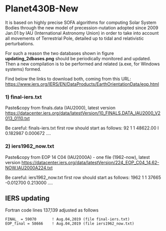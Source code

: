 # Planet430B-New
It is based on highly precise SOFA algorithms for computing Solar System Bodies through the new model of precession-nutation adopted since 2009 Jan.01 by IAU (International Astronomy Union) in order to take into account all movements of Terrestrial Pole, detailed up to tidal and relativistic perturbations.

For such a reason the two databases shown in figure <b>updating_2dbases.png</b> should be periodically monitored and updated. Then a new compilation is to be performed and related (a.exe, for Windows systems) formed.

Find below the links to download both, coming from this URL: https://www.iers.org/IERS/EN/DataProducts/EarthOrientationData/eop.html
### 1) final-iers.txt 
Paste&copy from finals.data (IAU2000), latest version
https://datacenter.iers.org/data/latestVersion/10_FINALS.DATA_IAU2000_V2013_0110.txt

Be careful: finals-iers.txt first row should start as follows:
92 1 1 48622.00 I  0.182987 0.000672 ....
### 2) iers1962_now.txt 
Paste&copy from EOP 14 C04 (IAU2000A) - one file (1962-now), latest version
https://datacenter.iers.org/data/latestVersion/224_EOP_C04_14.62-NOW.IAU2000A224.txt

Be careful: iers1962_now.txt first row should start as follows:
1962   1   1  37665  -0.012700   0.213000  ....

## IERS updating 
Fortran code lines 137,139 adjusted as follows

    FINAL_ = 59070       ! Aug.04,2019 (file final-iers.txt) 
    EOP_final = 58666    ! Aug.04,2019 (file iers1962_now.txt)
